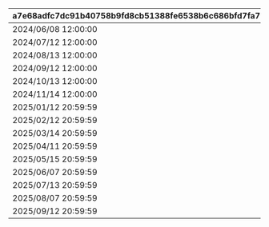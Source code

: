|a7e68adfc7dc91b40758b9fd8cb51388fe6538b6c686bfd7fa77c0b66b6ce45c|66659e2d1345f8dfb90aa02b2231a999e5f2085d17de642be331f209b1f625fc|c4e35aeabc859154ea6eec0d9e510c6d75f946a198061b199be18f5acd02f11e|522035dfd2dad6dcd8b2db4cab6183bf1da94f60a7dee265787093ebe6622378|7e00adeeec903b21f0b905ffdbaa4aed9d2549e9128d804b5b5d4d278f393983|
| --- | --- | --- | --- | --- |
|2024/06/08 12:00:00|1001|2024/06/09 20:59:59|2024/06/05 12:00:00|2024/06/15 14:59:59|
|2024/07/12 12:00:00|1002|2024/07/13 20:59:59|2024/07/09 12:00:00|2024/07/17 14:59:59|
|2024/08/13 12:00:00|1003|2024/08/14 20:59:59|2024/08/10 12:00:00|2024/08/18 14:59:59|
|2024/09/12 12:00:00|1004|2024/09/13 20:59:59|2024/09/09 12:00:00|2024/09/17 14:59:59|
|2024/10/13 12:00:00|1005|2024/10/14 20:59:59|2024/10/10 12:00:00|2024/10/18 14:59:59|
|2024/11/14 12:00:00|1006|2024/11/15 20:59:59|2024/11/11 12:00:00|2024/11/19 14:59:59|
|2025/01/12 20:59:59|1007|2025/01/13 20:59:59|2025/01/09 12:00:00|2025/01/17 14:59:59|
|2025/02/12 20:59:59|1008|2025/02/13 20:59:59|2025/02/09 12:00:00|2025/02/17 14:59:59|
|2025/03/14 20:59:59|1009|2025/03/15 20:59:59|2025/03/10 12:00:00|2025/03/19 14:59:59|
|2025/04/11 20:59:59|1010|2025/04/12 20:59:59|2025/04/08 12:00:00|2025/04/16 14:59:59|
|2025/05/15 20:59:59|1011|2025/05/16 20:59:59|2025/05/12 12:00:00|2025/05/20 14:59:59|
|2025/06/07 20:59:59|1012|2025/06/08 20:59:59|2025/06/04 12:00:00|2025/06/12 14:59:59|
|2025/07/13 20:59:59|1013|2025/07/14 20:59:59|2025/07/10 12:00:00|2025/07/18 14:59:59|
|2025/08/07 20:59:59|1014|2025/08/08 20:59:59|2025/08/04 12:00:00|2025/08/12 14:59:59|
|2025/09/12 20:59:59|1015|2025/09/13 20:59:59|2025/09/09 12:00:00|2025/09/17 14:59:59|
